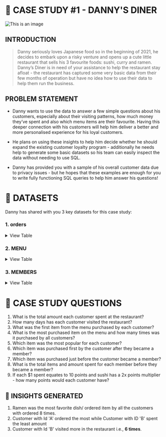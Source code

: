 # :ramen: CASE STUDY #1 - DANNY'S DINER
![This is an image](https://8weeksqlchallenge.com/images/case-study-designs/1.png)
## INTRODUCTION
> Danny seriously loves Japanese food so in the beginning of 2021, he decides to embark upon a risky venture and opens up a cute little restaurant that sells his 3 favourite foods: sushi, curry and ramen.
Danny’s Diner is in need of your assistance to help the restaurant stay afloat - the restaurant has captured some very basic data from their few months of operation but have no idea how to use their data to help them run the business.
## PROBLEM STATEMENT
- Danny wants to use the data to answer a few simple questions about his customers, especially about their visiting patterns, how much money they’ve spent and also which menu items are their favourite. Having this deeper connection with his customers will help him deliver a better and more personalised experience for his loyal customers.

* He plans on using these insights to help him decide whether he should expand the existing customer loyalty program - additionally he needs help to generate some basic datasets so his team can easily inspect the data without needing to use SQL.

+ Danny has provided you with a sample of his overall customer data due to privacy issues - but he hopes that these examples are enough for you to write fully functioning SQL queries to help him answer his questions!

 # **:file_folder: DATASETS**
 Danny has shared with you 3 key datasets for this case study:
   ### **1. orders**

 <details><summary>
 View Table
 </summary>
The sales table captures all customer_id level purchases with an corresponding order_date and product_id information for when and what menu items were ordered.

 | customer_id  | order_date | product_id |
 | -----------  | ---------- | ---------- |
 | A	          | 2021-01-01 | 1 |
 | A	          | 2021-01-01 | 2 |
 | A	          | 2021-01-07 | 2 |
 | A	          | 2021-01-10 | 3 |
 | A	          | 2021-01-11 | 3 |
 | A	          | 2021-01-11 | 3 |
 | B	          | 2021-01-01 | 2 |
 | B	          | 2021-01-02 | 2 |
 | B	          | 2021-01-04 | 1 |
 | B          	| 2021-01-11 | 1 |
 | B	          | 2021-01-16 | 3 |
 | B	          | 2021-02-01 | 3 |
 | C	          | 2021-01-01 | 3 |
 | C	          | 2021-01-01 | 3 |
 | C          	| 2021-01-07 | 3 |

 </details>
    
 ### **2. MENU**

 <details><summary>
 View Table
 </summary>
The menu table maps the product_id to the actual product_name and price of each menu item.
 
 | product_id  | product_name | price |
 | ----------  | ------------ | ----- |
 | 1	        | sushi | 10|
 | 2	        | curry | 15 |
 | 3	        | ramen | 12 |
 
 </details>
 
 ### **3. MEMBERS**

 <details><summary>
 View Table
 </summary>
 The final members table captures the join_date when a customer_id joined the beta version of the Danny’s Diner loyalty program.
 
 | customer_id | join_date|
 | ----------- | -------- | 
 | A	        | 2021-01-07 | 
 | B	        | 2021-01-09 | 

 </details>

 # :speech_balloon: CASE STUDY QUESTIONS
 1. What is the total amount each customer spent at the restaurant?
 2. How many days has each customer visited the restaurant?
 3. What was the first item from the menu purchased by each customer?
 4. What is the most purchased item on the menu and how many times was it purchased by all customers?
 5. Which item was the most popular for each customer?
 6. Which item was purchased first by the customer after they became a member?
 7. Which item was purchased just before the customer became a member?
 8. What is the total items and amount spent for each member before they became a member?
 9. If each $1 spent equates to 10 points and sushi has a 2x points multiplier - how many points would each customer have?

 
 ## **:dart: INSIGHTS GENERATED**
 1. Ramen was the most favorite dish/ ordered item by all the customers with ordered 8 times.
 2. Customer with Id 'A' ordered the most while Customer with ID 'B' spent the least amount
 3. Customer with Id 'B' visited more in the restaurant i.e., **6 times**.
